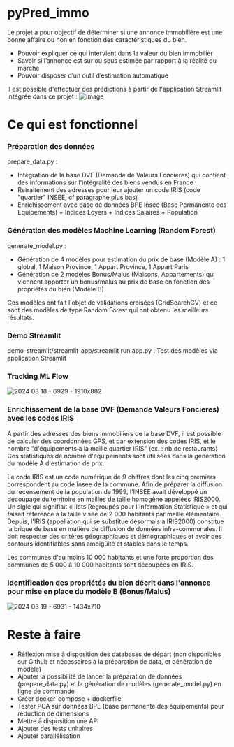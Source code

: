 # pyPred_immo

Le projet a pour objectif de déterminer si une annonce immobilière est une bonne affaire ou non en fonction des caractéristiques du bien.

- Pouvoir expliquer ce qui intervient dans la valeur du bien immobilier
- Savoir si l’annonce est sur ou sous estimée par rapport à la réalité du marché
- Pouvoir disposer d’un outil d’estimation automatique

Il est possible d'effectuer des prédictions à partir de l'application Streamlit intégrée dans ce projet :
![image](https://github.com/chvalois/pyPred_immo/assets/32735527/2bb1466e-85b6-4683-b423-50c02ba87c31)

# Ce qui est fonctionnel

### Préparation des données

prepare_data.py : 
- Intégration de la base DVF (Demande de Valeurs Foncieres) qui contient des informations sur l'intégralité des biens vendus en France
- Retraitement des adresses pour leur ajouter un code IRIS (code "quartier" INSEE, cf paragraphe plus bas)
- Enrichissement avec base de données BPE Insee (Base Permanente des Equipements) + Indices Loyers + Indices Salaires + Population

### Génération des modèles Machine Learning (Random Forest)
generate_model.py : 
- Génération de 4 modèles pour estimation du prix de base (Modèle A) : 1 global, 1 Maison Province, 1 Appart Province, 1 Appart Paris
- Génération de 2 modèles Bonus/Malus (Maisons, Appartements) qui viennent apporter un bonus/malus au prix de base en fonction des propriétés du bien (Modèle B)

Ces modèles ont fait l'objet de validations croisées (GridSearchCV) et ce sont des modèles de type Random Forest qui ont obtenu les meilleurs résultats.

### Démo Streamlit

demo-streamlit/streamlit-app/streamlit run app.py : Test des modèles via application Streamlit

### Tracking ML Flow

![2024 03 18 - 6929 - 1910x882](https://github.com/chvalois/pyPred_immo/assets/32735527/7c3a0d20-b8f8-403c-b624-fb97c4c99b1b)

### Enrichissement de la base DVF (Demande Valeurs Foncieres) avec les codes IRIS

A partir des adresses des biens immobiliers de la base DVF, il est possible de calculer des coordonnées GPS, et par extension des codes IRIS, et le nombre "d'équipements à la maille quartier IRIS" (ex. : nb de restaurants)
Ces statistiques de nombre d'équipements sont utilisées dans la génération du modèle A d'estimation de prix.

Le code IRIS est un code numérique de 9 chiffres dont les cinq premiers correspondent au code Insee de la commune.
Afin de préparer la diffusion du recensement de la population de 1999, l'INSEE avait développé un découpage du territoire en mailles de taille homogène appelées IRIS2000. Un sigle qui signifiait « Ilots Regroupés pour l'Information Statistique » et qui faisait référence à la taille visée de 2 000 habitants par maille élémentaire. Depuis, l'IRIS (appellation qui se substitue désormais à IRIS2000) constitue la brique de base en matière de diffusion de données infra-communales. Il doit respecter des critères géographiques et démographiques et avoir des contours identifiables sans ambigüité et stables dans le temps.

Les communes d'au moins 10 000 habitants et une forte proportion des communes de 5 000 à 10 000 habitants sont découpées en IRIS.

### Identification des propriétés du bien décrit dans l'annonce pour mise en place du modèle B (Bonus/Malus)

![2024 03 19 - 6931 - 1434x710](https://github.com/chvalois/pyPred_immo/assets/32735527/726d6e58-2373-49bc-8ccc-fa8a4b827307)

# Reste à faire

- Réflexion mise à disposition des databases de départ (non disponibles sur Github et nécessaires à la préparation de data, et génération de modèle)
- Ajouter la possibilité de lancer la préparation de données (prepare_data.py) et la génération de modèles (generate_model.py) en ligne de commande
- Créer docker-compose + dockerfile
- Tester PCA sur données BPE (base permanente des équipements) pour réduction de dimensions
- Mettre à disposition une API
- Ajouter des tests unitaires
- Ajouter parallélisation



